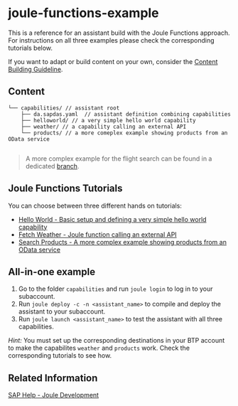 # joule-functions-example
This is a reference for an assistant build with the Joule Functions approach.
For instructions on all three examples please check the corresponding tutorials below.

If you want to adapt or build content on your own, consider the [Content Building Guideline](https://sap.sharepoint.com/:b:/r/teams/JouleFunctionsPilot/Shared%20Documents/General/Content_Building_Guideline_Joule_Functions.pdf?csf=1&web=1&e=OirLGA).

## Content

```
└── capabilities/ // assistant root
    ├── da.sapdas.yaml  // assistant definition combining capabilities
    ├── helloworld/ // a very simple hello world capability
    ├── weather/ // a capability calling an external API
    └── products/ // a more comeplex example showing products from an OData service
    
```

> A more complex example for the flight search can be found in a dedicated [branch](https://github.tools.sap/DAS-Samples/joule-functions-example/tree/fb_flight_search).

## Joule Functions Tutorials

You can choose between three different hands on tutorials:

* [Hello World - Basic setup and defining a very simple hello world capability](tutorials/helloworld/index.md)
* [Fetch Weather - Joule function calling an external API](tutorials/weather/index.md)
* [Search Products - A more complex example showing products from an OData service](tutorials/products/index.md)

## All-in-one example

1. Go to the folder `capabilities` and run `joule login` to log in to your subaccount.
2. Run `joule deploy -c -n <assistant_name>` to compile and deploy the assistant to your subaccount.
3. Run `joule launch <assistant_name>` to test the assistant with all three capabilities.

*Hint:* You must set up the corresponding destinations in your BTP account to make the capabilites `weather` and `products` work. Check the corresponding tutorials to see how.

## Related Information

[SAP Help - Joule Development](https://help.sap.com/docs/joule/service-guide/development?locale=en-US)

